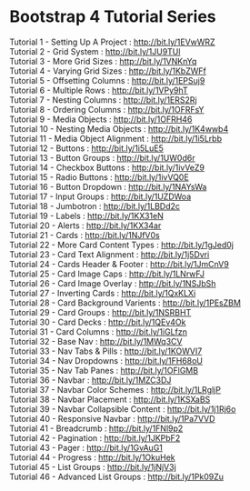 # Bootstrap 4 Tutorial Series

Tutorial 1 - Setting Up A Project : http://bit.ly/1EVwWRZ <br />
Tutorial 2 - Grid System : http://bit.ly/1JU9TUl <br />
Tutorial 3 - More Grid Sizes : http://bit.ly/1VNKnYq <br />
Tutorial 4 - Varying Grid Sizes : http://bit.ly/1KbZWFf <br />
Tutorial 5 - Offsetting Columns : http://bit.ly/1EPSuj9 <br />
Tutorial 6 - Multiple Rows : http://bit.ly/1VPy9hT <br />
Tutorial 7 - Nesting Columns : http://bit.ly/1ERS2Rj <br />
Tutorial 8 - Ordering Columns : http://bit.ly/1OFRFsY<br />
Tutorial 9 - Media Objects : http://bit.ly/1OFRH46<br />
Tutorial 10 - Nesting Media Objects : http://bit.ly/1K4wwb4<br />
Tutorial 11 - Media Object Alignment : http://bit.ly/1i5Lrbb<br />
Tutorial 12 - Buttons : http://bit.ly/1i5LuE5<br />
Tutorial 13 - Button Groups	: http://bit.ly/1UW0d6r<br />
Tutorial 14 - Checkbox Buttons : http://bit.ly/1ivVeZ9<br />
Tutorial 15 - Radio Buttons : http://bit.ly/1ivVQ0E<br />
Tutorial 16 - Button Dropdown : http://bit.ly/1NAYsWa<br />
Tutorial 17 - Input Groups : http://bit.ly/1UZDWoa<br />
Tutorial 18 - Jumbotron : http://bit.ly/1LBDd2c<br />
Tutorial 19 - Labels : http://bit.ly/1KX31eN<br />
Tutorial 20 - Alerts : http://bit.ly/1KX34ar<br />
Tutorial 21 - Cards : http://bit.ly/1NJfV0s<br />
Tutorial 22 - More Card Content Types	: http://bit.ly/1gJed0j<br />
Tutorial 23 - Card Text Alignment	: http://bit.ly/1j5Dvri<br />
Tutorial 24 - Cards Header & Footer : http://bit.ly/1JmCnV9<br />
Tutorial 25 - Card Image Caps : http://bit.ly/1LNrwFJ<br />
Tutorial 26 - Card Image Overlay : http://bit.ly/1NSJbSh<br />
Tutorial 27 - Inverting Cards : http://bit.ly/1QxKLXi<br />
Tutorial 28 - Card Background Varients : http://bit.ly/1PEsZBM<br />
Tutorial 29 - Card Groups : http://bit.ly/1NSRBHT<br />
Tutorial 30 - Card Decks : http://bit.ly/1QEv4Ok<br />
Tutorial 31 - Card Columns : http://bit.ly/1iGLfzn<br />
Tutorial 32 - Base Nav : http://bit.ly/1MWq3CV<br />
Tutorial 33 - Nav Tabs & Pills : http://bit.ly/1KOWVI7<br />
Tutorial 34 - Nav Dropdowns : http://bit.ly/1FH68oU<br />
Tutorial 35 - Nav Tab Panes : http://bit.ly/1OFlGMB<br />
Tutorial 36 - Navbar : http://bit.ly/1MZC3DJ<br />
Tutorial 37 - Navbar Color Schemes : http://bit.ly/1LRgljP<br />
Tutorial 38 - Navbar Placement : http://bit.ly/1KSXaBS<br />
Tutorial 39 - Navbar Collapsible Content : http://bit.ly/1j1Rj6o<br />
Tutorial 40 - Responsive Navbar	: http://bit.ly/1Pa7VVD<br />
Tutorial 41 - Breadcrumb : http://bit.ly/1FNl9p2<br />
Tutorial 42 - Pagination : http://bit.ly/1JKPbF2<br />
Tutorial 43 - Pager : http://bit.ly/1GvAuG1<br />
Tutorial 44 - Progress : http://bit.ly/1OkuHek<br />
Tutorial 45 - List Groups : http://bit.ly/1jNjV3j<br />
Tutorial 46 - Advanced List Groups : http://bit.ly/1Pk09Zu<br />
